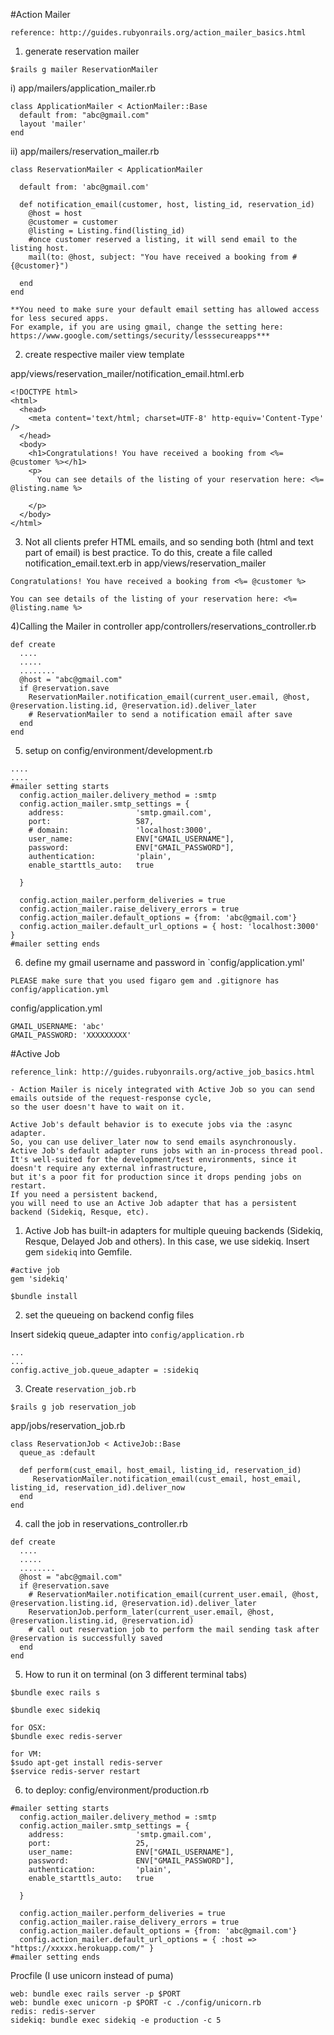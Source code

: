#Action Mailer
```
reference: http://guides.rubyonrails.org/action_mailer_basics.html
```
1) generate reservation mailer
```
$rails g mailer ReservationMailer
```

i) app/mailers/application_mailer.rb
```
class ApplicationMailer < ActionMailer::Base
  default from: "abc@gmail.com"
  layout 'mailer'
end
```
ii) app/mailers/reservation_mailer.rb
```
class ReservationMailer < ApplicationMailer

  default from: 'abc@gmail.com'

  def notification_email(customer, host, listing_id, reservation_id)
    @host = host
    @customer = customer
    @listing = Listing.find(listing_id)
    #once customer reserved a listing, it will send email to the listing host.
    mail(to: @host, subject: "You have received a booking from #{@customer}")

  end
end

```
```
**You need to make sure your default email setting has allowed access for less secured apps.
For example, if you are using gmail, change the setting here:
https://www.google.com/settings/security/lesssecureapps***
```

2) create respective mailer view template

app/views/reservation_mailer/notification_email.html.erb

```
<!DOCTYPE html>
<html>
  <head>
    <meta content='text/html; charset=UTF-8' http-equiv='Content-Type' />
  </head>
  <body>
    <h1>Congratulations! You have received a booking from <%= @customer %></h1>
    <p>
      You can see details of the listing of your reservation here: <%= @listing.name %>

    </p>
  </body>
</html>
```

3) Not all clients prefer HTML emails, and so sending both (html and text part of email) is best practice. To do this, create a file called notification_email.text.erb in app/views/reservation_mailer

```
Congratulations! You have received a booking from <%= @customer %>

You can see details of the listing of your reservation here: <%= @listing.name %>
```

4)Calling the Mailer in controller
app/controllers/reservations_controller.rb


```
def create
  ....
  .....
  ........
  @host = "abc@gmail.com"
  if @reservation.save
    ReservationMailer.notification_email(current_user.email, @host, @reservation.listing.id, @reservation.id).deliver_later
    # ReservationMailer to send a notification email after save
  end
end
```

5) setup on config/environment/development.rb
```
....
....
#mailer setting starts
  config.action_mailer.delivery_method = :smtp
  config.action_mailer.smtp_settings = {
    address:                'smtp.gmail.com',
    port:                   587,
    # domain:               'localhost:3000',
    user_name:              ENV["GMAIL_USERNAME"],
    password:               ENV["GMAIL_PASSWORD"],
    authentication:         'plain',
    enable_starttls_auto:   true

  }

  config.action_mailer.perform_deliveries = true
  config.action_mailer.raise_delivery_errors = true
  config.action_mailer.default_options = {from: 'abc@gmail.com'}
  config.action_mailer.default_url_options = { host: 'localhost:3000' }
#mailer setting ends

```
6) define my gmail username and password in `config/application.yml'

```PLEASE make sure that you used figaro gem and .gitignore has config/application.yml```

config/application.yml

```
GMAIL_USERNAME: 'abc'
GMAIL_PASSWORD: 'XXXXXXXXX'

```



#Active Job
```
reference_link: http://guides.rubyonrails.org/active_job_basics.html

```


```
- Action Mailer is nicely integrated with Active Job so you can send emails outside of the request-response cycle,
so the user doesn't have to wait on it.

Active Job's default behavior is to execute jobs via the :async adapter.
So, you can use deliver_later now to send emails asynchronously.
Active Job's default adapter runs jobs with an in-process thread pool.
It's well-suited for the development/test environments, since it doesn't require any external infrastructure,
but it's a poor fit for production since it drops pending jobs on restart.
If you need a persistent backend,
you will need to use an Active Job adapter that has a persistent backend (Sidekiq, Resque, etc).
```




1) Active Job has built-in adapters for multiple queuing backends
(Sidekiq, Resque, Delayed Job and others).
In this case, we use sidekiq.
Insert gem `sidekiq` into Gemfile.


```
#active job
gem 'sidekiq'
```

```
$bundle install
```
2) set the queueing on backend config files


Insert sidekiq queue_adapter into `config/application.rb`

```
...
...
config.active_job.queue_adapter = :sidekiq
```

3) Create `reservation_job.rb`

```
$rails g job reservation_job
```
 app/jobs/reservation_job.rb

```
class ReservationJob < ActiveJob::Base
  queue_as :default

  def perform(cust_email, host_email, listing_id, reservation_id)
     ReservationMailer.notification_email(cust_email, host_email, listing_id, reservation_id).deliver_now
  end
end

```
4) call the job in reservations_controller.rb


```
def create
  ....
  .....
  ........
  @host = "abc@gmail.com"
  if @reservation.save
    # ReservationMailer.notification_email(current_user.email, @host, @reservation.listing.id, @reservation.id).deliver_later
    ReservationJob.perform_later(current_user.email, @host, @reservation.listing.id, @reservation.id)
    # call out reservation job to perform the mail sending task after @reservation is successfully saved
  end
end
```




5) How to run it on terminal (on 3 different terminal tabs)
```
$bundle exec rails s
```

```
$bundle exec sidekiq 
```

```
for OSX:
$bundle exec redis-server

for VM:
$sudo apt-get install redis-server
$service redis-server restart
```

6) to deploy:
config/environment/production.rb
```
#mailer setting starts
  config.action_mailer.delivery_method = :smtp
  config.action_mailer.smtp_settings = {
    address:                'smtp.gmail.com',
    port:                   25,
    user_name:              ENV["GMAIL_USERNAME"],
    password:               ENV["GMAIL_PASSWORD"],
    authentication:         'plain',
    enable_starttls_auto:   true

  }

  config.action_mailer.perform_deliveries = true
  config.action_mailer.raise_delivery_errors = true
  config.action_mailer.default_options = {from: 'abc@gmail.com'}
  config.action_mailer.default_url_options = { :host => "https://xxxxx.herokuapp.com/" }
#mailer setting ends

```

Procfile (I use unicorn instead of puma)
```
web: bundle exec rails server -p $PORT
web: bundle exec unicorn -p $PORT -c ./config/unicorn.rb
redis: redis-server
sidekiq: bundle exec sidekiq -e production -c 5
```








